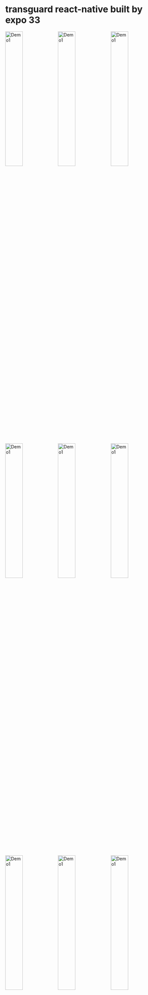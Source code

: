 # transguard react-native built by expo 33


<img src="https://raw.githubusercontent.com/funnyjerry/react-native-delivery-app/master/images/1.PNG" alt="Demo1" width="33%" /><img src="https://raw.githubusercontent.com/funnyjerry/react-native-delivery-app/master/images/2.PNG" alt="Demo1" width="33%" /><img src="https://raw.githubusercontent.com/funnyjerry/react-native-delivery-app/master/images/3.PNG" alt="Demo1" width="33%" />

<img src="https://raw.githubusercontent.com/funnyjerry/react-native-delivery-app/master/images/4.PNG" alt="Demo1" width="33%" /><img src="https://raw.githubusercontent.com/funnyjerry/react-native-delivery-app/master/images/5.PNG" alt="Demo1" width="33%" /><img src="https://raw.githubusercontent.com/funnyjerry/react-native-delivery-app/master/images/6.PNG" alt="Demo1" width="33%" />

<img src="https://raw.githubusercontent.com/funnyjerry/react-native-delivery-app/master/images/7.PNG" alt="Demo1" width="33%" /><img src="https://raw.githubusercontent.com/funnyjerry/react-native-delivery-app/master/images/8.PNG" alt="Demo1" width="33%" /><img src="https://raw.githubusercontent.com/funnyjerry/react-native-delivery-app/master/images/9.PNG" alt="Demo1" width="33%" />

<img src="https://raw.githubusercontent.com/funnyjerry/react-native-delivery-app/master/images/10.PNG" alt="Demo1" width="33%" /><img src="https://raw.githubusercontent.com/funnyjerry/react-native-delivery-app/master/images/11.PNG" alt="Demo1" width="33%" /><img src="https://raw.githubusercontent.com/funnyjerry/react-native-delivery-app/master/images/12.PNG" alt="Demo1" width="33%" />

<img src="https://raw.githubusercontent.com/funnyjerry/react-native-delivery-app/master/images/13.PNG" alt="Demo1" width="33%" /><img src="https://raw.githubusercontent.com/funnyjerry/react-native-delivery-app/master/images/14.PNG" alt="Demo1" width="33%" /><img src="https://raw.githubusercontent.com/funnyjerry/react-native-delivery-app/master/images/15.PNG" alt="Demo1" width="33%" />

<img src="https://raw.githubusercontent.com/funnyjerry/react-native-delivery-app/master/images/16.PNG" alt="Demo1" width="33%" /><img src="https://raw.githubusercontent.com/funnyjerry/react-native-delivery-app/master/images/17.PNG" alt="Demo1" width="33%" /><img src="https://raw.githubusercontent.com/funnyjerry/react-native-delivery-app/master/images/18.PNG" alt="Demo1" width="33%" />

<img src="https://raw.githubusercontent.com/funnyjerry/react-native-delivery-app/master/images/19.PNG" alt="Demo1" width="33%" /><img src="https://raw.githubusercontent.com/funnyjerry/react-native-delivery-app/master/images/20.PNG" alt="Demo1" width="33%" />
